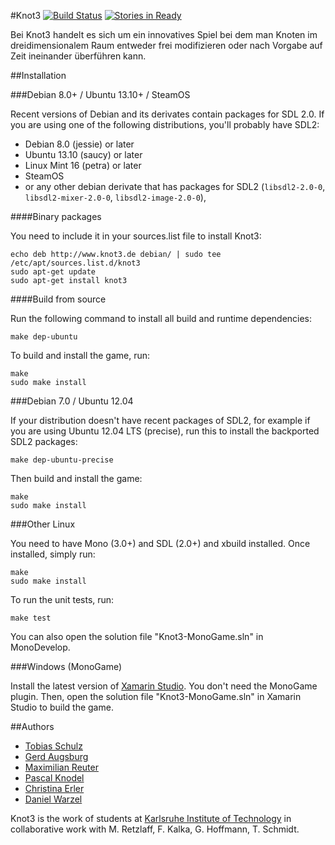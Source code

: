 #Knot3 [![Build Status](https://travis-ci.org/pse-knot/knot3-code.png?branch=master)](https://travis-ci.org/pse-knot/knot3-code) [![Stories in Ready](https://badge.waffle.io/pse-knot/knot3-code.png?label=ready)](https://waffle.io/pse-knot/knot3-code)

Bei Knot3 handelt es sich um ein innovatives Spiel bei dem man Knoten im dreidimensionalem Raum entweder frei modifizieren oder nach Vorgabe auf Zeit ineinander überführen kann.

##Installation

###Debian 8.0+ / Ubuntu 13.10+ / SteamOS

Recent versions of Debian and its derivates contain packages for SDL 2.0. If you are using one of the following distributions, you'll probably have SDL2:

  * Debian 8.0 (jessie) or later
  * Ubuntu 13.10 (saucy) or later
  * Linux Mint 16 (petra) or later
  * SteamOS
  * or any other debian derivate that has packages for SDL2 (`libsdl2-2.0-0`, `libsdl2-mixer-2.0-0`, `libsdl2-image-2.0-0`),

####Binary packages

You need to include it in your sources.list file to install Knot3:

    echo deb http://www.knot3.de debian/ | sudo tee /etc/apt/sources.list.d/knot3
    sudo apt-get update
    sudo apt-get install knot3

####Build from source

Run the following command to install all build and runtime dependencies:

    make dep-ubuntu

To build and install the game, run:

    make
    sudo make install

###Debian 7.0 / Ubuntu 12.04

If your distribution doesn't have recent packages of SDL2, for example if you are using Ubuntu 12.04 LTS (precise), run this to install the backported SDL2 packages:

    make dep-ubuntu-precise

Then build and install the game:

    make
    sudo make install

###Other Linux

You need to have Mono (3.0+) and SDL (2.0+) and xbuild installed. Once installed,
simply run:

    make
    sudo make install

To run the unit tests, run:

    make test

You can also open the solution file "Knot3-MonoGame.sln" in MonoDevelop.

###Windows (MonoGame)

Install the latest version of [Xamarin Studio](http://monodevelop.com/download). You don't need the MonoGame plugin.
Then, open the solution file "Knot3-MonoGame.sln" in Xamarin Studio to build the game.

##Authors

* [Tobias Schulz](https://github.com/tobiasschulz)
* [Gerd Augsburg](https://github.com/Balduro)
* [Maximilian Reuter](https://github.com/Maximilian-Reuter)
* [Pascal Knodel](https://github.com/pse)
* [Christina Erler](https://github.com/Sakurachan4)
* [Daniel Warzel](https://github.com/wudi0910)

Knot3 is the work of students at [Karlsruhe Institute of Technology](http://www.kit.edu)
in collaborative work with M. Retzlaff, F. Kalka, G. Hoffmann, T. Schmidt.

